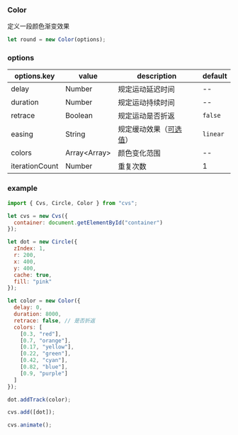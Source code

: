 ### Color

定义一段颜色渐变效果

```js
let round = new Color(options);
```

### options

| options.key | value         | description                                       | default  |
| ----------- | ------------- | ------------------------------------------------- | -------- |
| delay       | Number        | 规定运动延迟时间                                  | --       |
| duration    | Number        | 规定运动持续时间                                  | --       |
| retrace     | Boolean       | 规定运动是否折返                                  | `false`  |
| easing      | String        | 规定缓动效果（[可选值](/docs/track.html#easing)） | `linear` |
| colors      | Array\<Array> | 颜色变化范围                                      | --       |
|iterationCount|Number|重复次数|1|

### example

```js
import { Cvs, Circle, Color } from "cvs";

let cvs = new Cvs({
  container: document.getElementById("container")
});

let dot = new Circle({
  zIndex: 1,
  r: 200,
  x: 400,
  y: 400,
  cache: true,
  fill: "pink"
});

let color = new Color({
  delay: 0,
  duration: 8000,
  retrace: false, // 是否折返
  colors: [
    [0.3, "red"],
    [0.7, "orange"],
    [0.17, "yellow"],
    [0.22, "green"],
    [0.42, "cyan"],
    [0.82, "blue"],
    [0.9, "purple"]
  ]
});

dot.addTrack(color);

cvs.add([dot]);

cvs.animate();
```
